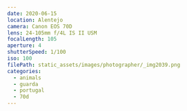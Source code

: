 ```yaml
---
date: 2020-06-15
location: Alentejo
camera: Canon EOS 70D
lens: 24-105mm f/4L IS II USM
focalLength: 105
aperture: 4
shutterSpeed: 1/100
iso: 100
filePath: static_assets/images/photographer/_img2039.png
categories:
  - animals
  - guarda
  - portugal
  - 70d
---
```

